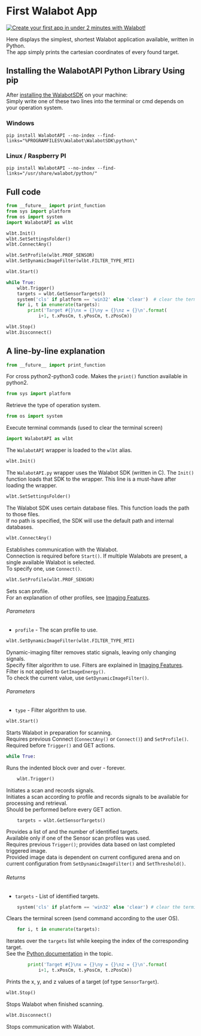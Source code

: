 # First Walabot App

[![Create your first app in under 2 minutes with Walabot!](http://img.youtube.com/vi/JBSL8tojM8Q/0.jpg)](http://www.youtube.com/watch?v=JBSL8tojM8Q)

Here displays the simplest, shortest Walabot application available, written in Python.  
The app simply prints the cartesian coordinates of every found target.

## Installing the WalabotAPI Python Library Using pip

After [installing the WalabotSDK](http://walabot.com/getting-started) on your machine:  
Simply write one of these two lines into the terminal or cmd depends on your operation system.

### Windows
```
pip install WalabotAPI --no-index --find-links="%PROGRAMFILES%\Walabot\WalabotSDK\python\"
```

### Linux / Raspberry PI
```
pip install WalabotAPI --no-index --find-links="/usr/share/walabot/python/"
```

## Full code

```python
from __future__ import print_function
from sys import platform
from os import system
import WalabotAPI as wlbt

wlbt.Init()
wlbt.SetSettingsFolder()
wlbt.ConnectAny()

wlbt.SetProfile(wlbt.PROF_SENSOR)
wlbt.SetDynamicImageFilter(wlbt.FILTER_TYPE_MTI)

wlbt.Start()

while True:
    wlbt.Trigger()
    targets = wlbt.GetSensorTargets()
    system('cls' if platform == 'win32' else 'clear')  # clear the terminal
    for i, t in enumerate(targets):
        print('Target #{}\nx = {}\ny = {}\nz = {}\n'.format(
            i+1, t.xPosCm, t.yPosCm, t.zPosCm))

wlbt.Stop()
wlbt.Disconnect()

```

## A line-by-line explanation

```python
from __future__ import print_function
```
For cross python2-python3 code. Makes the `print()` function available in python2.

```python
from sys import platform
```
Retrieve the type of operation system.

```python
from os import system
```
Execute terminal commands (used to clear the terminal screen)

```python
import WalabotAPI as wlbt
```
The `WalabotAPI` wrapper is loaded to the `wlbt` alias.

```python
wlbt.Init()
```
The `WalabotAPI.py` wrapper uses the Walabot SDK (written in C).
The `Init()` function loads that SDK to the wrapper.
This line is a must-have after loading the wrapper.

```python
wlbt.SetSettingsFolder()
```
The Walabot SDK uses certain database files. This function loads the path to those files.  
If no path is specified, the SDK will use the default path and internal databases.

```python
wlbt.ConnectAny()
```
Establishes communication with the Walabot.  
Connection is required before `Start()`.
If multiple Walabots are present, a single available Walabot is selected.  
To specify one, use `Connect()`.

```python
wlbt.SetProfile(wlbt.PROF_SENSOR)
```
Sets scan profile.  
For an explanation of other profiles, see [Imaging Features](http://api.walabot.com/_features.html).
###### Parameters
* `profile` - The scan profile to use.

```python
wlbt.SetDynamicImageFilter(wlbt.FILTER_TYPE_MTI)
```
Dynamic-imaging filter removes static signals, leaving only changing signals.  
Specify filter algorithm to use. Filters are explained in [Imaging Features](http://api.walabot.com/_features.html).  
Filter is not applied to `GetImageEnergy()`.  
To check the current value, use `GetDynamicImageFilter()`.  
###### Parameters
* `type` - Filter algorithm to use.

```python
wlbt.Start()
```
Starts Walabot in preparation for scanning.  
Requires previous Connect (`ConnectAny()` or `Connect()`) and `SetProfile()`.  
Required before `Trigger()` and GET actions.

```python
while True:
```
Runs the indented block over and over - forever.

```python
    wlbt.Trigger()
```
Initiates a scan and records signals.   
Initiates a scan according to profile and records signals to be available for processing and retrieval.  
Should be performed before every GET action.

```python
    targets = wlbt.GetSensorTargets()
```
Provides a list of and the number of identified targets.  
Available only if one of the Sensor scan profiles was used.  
Requires previous `Trigger()`; provides data based on last completed triggered image.  
Provided image data is dependent on current configured arena and on current configuration from `SetDynamicImageFilter()` and `SetThreshold()`.
###### Returns
* `targets` - List of identified targets.

```python
    system('cls' if platform == 'win32' else 'clear') # clear the terminal screen
```
 Clears the terminal screen (send command according to the user OS).

```python
    for i, t in enumerate(targets):
```
Iterates over the `targets` list while keeping the index of the corresponding target.  
See the [Python documentation](https://docs.python.org/3/library/functions.html#enumerate) in the topic.

```python
        print('Target #{}\nx = {}\ny = {}\nz = {}\n'.format(
            i+1, t.xPosCm, t.yPosCm, t.zPosCm))
```
Prints the x, y, and z values of a target (of type `SensorTarget`).

```python
wlbt.Stop()
```
Stops Walabot when finished scanning.


```python
wlbt.Disconnect()
```
Stops communication with Walabot.
